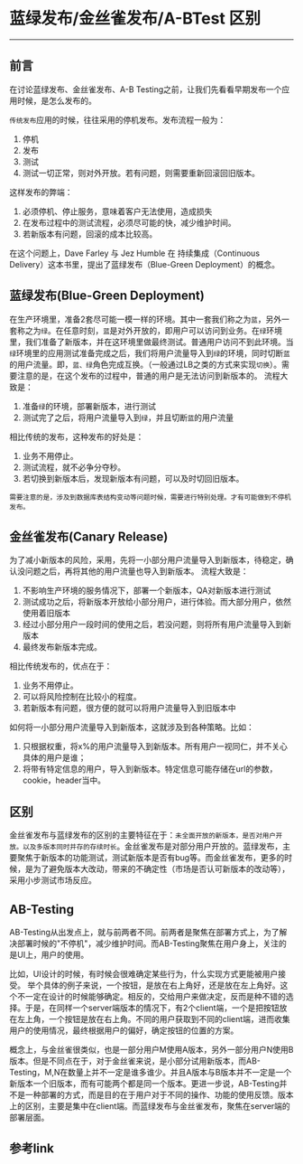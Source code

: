 # 蓝绿发布/金丝雀发布/A-BTest 区别

---

## 前言
在讨论蓝绿发布、金丝雀发布、A-B Testing之前，让我们先看看早期发布一个应用时候，是怎么发布的。

`传统发布`应用的时候，往往采用的停机发布。发布流程一般为：
1. 停机
2. 发布
3. 测试
4. 测试一切正常，则对外开放。若有问题，则需要重新回滚回旧版本。

这样发布的弊端：
1. 必须停机、停止服务，意味着客户无法使用，造成损失
2. 在发布过程中的测试流程，必须尽可能的快，减少维护时间。
3. 若新版本有问题，回滚的成本比较高。

在这个问题上，Dave Farley 与 Jez Humble 在 持续集成（Continuous Delivery）这本书里，提出了蓝绿发布（Blue-Green Deployment）的概念。

## 蓝绿发布(Blue-Green Deployment)
在生产环境里，准备2套尽可能一模一样的环境。其中一套我们称之为`蓝`，另外一套称之为`绿`。在任意时刻，`蓝`是对外开放的，即用户可以访问到业务。在`绿`环境里，我们准备了新版本，并在这环境里做最终测试。普通用户访问不到此环境。当`绿`环境里的应用测试准备完成之后，我们将用户流量导入到`绿`的环境，同时切断`蓝`的用户流量。即，`蓝、绿`角色完成互换。（一般通过LB之类的方式来实现`切换`）。需要注意的是，在这个发布的过程中，普通的用户是无法访问到新版本的。
流程大致是：
1. 准备`绿`的环境，部署新版本，进行测试
2. 测试完了之后，将用户流量导入到`绿`，并且切断`蓝`的用户流量

相比传统的发布，这种发布的好处是：
1. 业务不用停止。
2. 测试流程，就不必争分夺秒。
3. 若切换到新版本后，发现新版本有问题，可以及时切回旧版本。

`需要注意的是，涉及到数据库表结构变动等问题时候，需要进行特别处理。才有可能做到不停机发布。`

## 金丝雀发布(Canary Release)
为了减小新版本的风险，采用，先将一小部分用户流量导入到新版本，待稳定，确认没问题之后，再将其他的用户流量也导入到新版本。
流程大致是：
1. 不影响生产环境的服务情况下，部署一个新版本，QA对新版本进行测试
2. 测试成功之后，将新版本开放给小部分用户，进行体验。而大部分用户，依然使用着旧版本
3. 经过小部分用户一段时间的使用之后，若没问题，则将所有用户流量导入到新版本
4. 最终发布新版本完成。

相比传统发布的，优点在于：
1. 业务不用停止。
2. 可以将风险控制在比较小的程度。
3. 若新版本有问题，很方便的就可以将用户流量导入到旧版本中

如何将一小部分用户流量导入到新版本，这就涉及到各种策略。比如：
1. 只根据权重，将x%的用户流量导入到新版本。所有用户一视同仁，并不关心具体的用户是谁；
2. 将带有特定信息的用户，导入到新版本。特定信息可能存储在url的参数，cookie，header当中。


## 区别
金丝雀发布与蓝绿发布的区别的主要特征在于：`未全面开放的新版本，是否对用户开放。以及多版本同时并存的存续时长`。金丝雀发布是对部分用户开放的。蓝绿发布，主要聚焦于新版本的功能测试，测试新版本是否有bug等。而金丝雀发布，更多的时候，是为了避免版本大改动，带来的不确定性（市场是否认可新版本的改动等），采用小步测试市场反应。

## AB-Testing
AB-Testing从出发点上，就与前两者不同。前两者是聚焦在部署方式上，为了解决部署时候的"不停机"，减少维护时间。而AB-Testing聚焦在用户身上，关注的是UI上，用户的使用。

比如，UI设计的时候，有时候会很难确定某些行为，什么实现方式更能被用户接受。
举个具体的例子来说，一个按钮，是放在右上角好，还是放在左上角好。这个不一定在设计的时候能够确定。相反的，交给用户来做决定，反而是种不错的选择。于是，在同样一个server端版本的情况下，有2个client端，一个是把按钮放在左上角，一个按钮是放在右上角。不同的用户获取到不同的client端，进而收集用户的使用情况，最终根据用户的偏好，确定按钮的位置的方案。

概念上，与金丝雀很类似，也是一部分用户M使用A版本，另外一部分用户N使用B版本。但是不同点在于，对于金丝雀来说，是小部分试用新版本，而AB-Testing，M,N在数量上并不一定是谁多谁少。并且A版本与B版本并不一定是一个新版本一个旧版本，而有可能两个都是同一个版本。更进一步说，AB-Testing并不是一种部署的方式，而是目的在于用户对于不同的操作、功能的使用反馈。版本上的区别，主要是集中在client端。而蓝绿发布与金丝雀发布，聚焦在server端的部署层面。

## 参考link
[](https://martinfowler.com/bliki/BlueGreenDeployment.html)
[](https://martinfowler.com/bliki/CanaryRelease.html)
